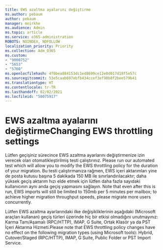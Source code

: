```yaml
---
title: EWS azaltma ayalarını değiştirme
ms.author: pebaum
author: pebaum
manager: mnirkhe
ms.audience: Admin
ms.topic: article
ms.service: o365-administration
ROBOTS: NOINDEX, NOFOLLOW
localization_priority: Priority
ms.collection: Adm_O365
ms.custom:
- "9000752"
- "5653"
- "5760"
ms.openlocfilehash: 4f0bea884153dc1ed8699ce12e0d017d18f5e57c
ms.sourcegitcommit: 53e5caab697ebfb434ccef3ef98b8f2bee579b41
ms.translationtype: HT
ms.contentlocale: tr-TR
ms.lasthandoff: 02/02/2021
ms.locfileid: "50075917"
---
```

# <a name="changing-ews-throttling-settings"></a><span data-ttu-id="b95f1-102">EWS azaltma ayalarını değiştirme</span><span class="sxs-lookup"><span data-stu-id="b95f1-102">Changing EWS throttling settings</span></span>

<span data-ttu-id="b95f1-103">Lütfen geçişiniz sürecince EWS azaltma ayarlarını değiştirmenize izin verecek olan otomatikleştirilmiş testi çalıştırınız. </span><span class="sxs-lookup"><span data-stu-id="b95f1-103">Please run our automated test which will allow you to modify the EWS throttling policy for the duration of your migration.</span></span> <span data-ttu-id="b95f1-104">Bu testi çalıştırmanıza rağmen, EWS içeri aktarımları yine de posta kutusu başına 5 dakikada 150 MB ile sınırlandırılacaktır; daha yüksek geçiş aktarım hızı elde etmek için lütfen daha fazla sayıdaki kullanıcının aynı anda geçiş yapmasını sağlayın. </span><span class="sxs-lookup"><span data-stu-id="b95f1-104">Note that even after this is run, EWS imports will still be limited to 150mb per 5 minutes per mailbox; to achieve higher migration throughput speeds, please migrate more users concurrently.</span></span>

<span data-ttu-id="b95f1-105">Lütfen EWS azaltma ayarlarındaki ilke değişikliklerinin aşağıdaki (Microsoft araçları kullanan) geçiş türleri üzerinde hiç bir etkisi olmadığını unutmayınız: Karma Tam/Aşamalı (RPC/HTTP), IMAP, G Suite, Ortak Klasör ya da PST İçeri Aktarma Hizmeti.</span><span class="sxs-lookup"><span data-stu-id="b95f1-105">Please note that EWS throttling policy changes have no effect on the following migration types (using Microsoft tools): Hybrid, Cutover/Staged (RPC/HTTP), IMAP, G Suite, Public Folder or PST Import Service.</span></span>